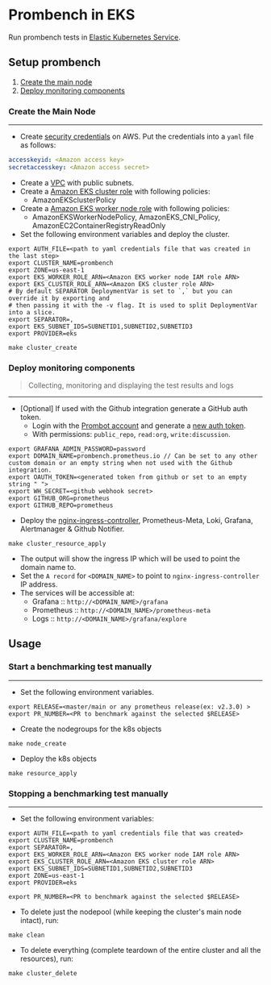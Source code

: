 # Prombench in EKS

Run prombench tests in [Elastic Kubernetes Service](https://aws.amazon.com/eks/).

## Setup prombench

1. [Create the main node](#create-the-main-node)
2. [Deploy monitoring components](#deploy-monitoring-components)

### Create the Main Node

---

- Create [security credentials](https://docs.aws.amazon.com/general/latest/gr/aws-sec-cred-types.html) on AWS. Put the credentials into a `yaml` file as follows:
```yaml
accesskeyid: <Amazon access key>
secretaccesskey: <Amazon access secret>
```
- Create a [VPC](https://docs.aws.amazon.com/eks/latest/userguide/create-public-private-vpc.html) with public subnets.
- Create a [Amazon EKS cluster role](https://docs.aws.amazon.com/eks/latest/userguide/service_IAM_role.html) with following policies:
    - AmazonEKSclusterPolicy 
- Create a [Amazon EKS worker node role](https://docs.aws.amazon.com/eks/latest/userguide/worker_node_IAM_role.html) with following policies:
    - AmazonEKSWorkerNodePolicy, AmazonEKS_CNI_Policy, AmazonEC2ContainerRegistryReadOnly
- Set the following environment variables and deploy the cluster.

```shell
export AUTH_FILE=<path to yaml credentials file that was created in the last step>
export CLUSTER_NAME=prombench
export ZONE=us-east-1
export EKS_WORKER_ROLE_ARN=<Amazon EKS worker node IAM role ARN>
export EKS_CLUSTER_ROLE_ARN=<Amazon EKS cluster role ARN>
# By default SEPARATOR DeploymentVar is set to `,` but you can override it by exporting and
# then passing it with the -v flag. It is used to split DeploymentVar into a slice.
export SEPARATOR=, 
export EKS_SUBNET_IDS=SUBNETID1,SUBNETID2,SUBNETID3
export PROVIDER=eks

make cluster_create
```


### Deploy monitoring components


> Collecting, monitoring and displaying the test results and logs
---

- [Optional] If used with the Github integration generate a GitHub auth token.
  - Login with the [Prombot account](https://github.com/prombot) and generate a [new auth token](https://github.com/settings/tokens).
  - With permissions: `public_repo`, `read:org`, `write:discussion`.

```shell
export GRAFANA_ADMIN_PASSWORD=password
export DOMAIN_NAME=prombench.prometheus.io // Can be set to any other custom domain or an empty string when not used with the Github integration.
export OAUTH_TOKEN=<generated token from github or set to an empty string " ">
export WH_SECRET=<github webhook secret>
export GITHUB_ORG=prometheus
export GITHUB_REPO=prometheus
```

- Deploy the [nginx-ingress-controller](https://github.com/kubernetes/ingress-nginx), Prometheus-Meta, Loki, Grafana, Alertmanager & Github Notifier.

```shell
make cluster_resource_apply
```

- The output will show the ingress IP which will be used to point the domain name to.
- Set the `A record` for `<DOMAIN_NAME>` to point to `nginx-ingress-controller` IP address.
- The services will be accessible at:
  - Grafana :: `http://<DOMAIN_NAME>/grafana`
  - Prometheus :: `http://<DOMAIN_NAME>/prometheus-meta`
  - Logs :: `http://<DOMAIN_NAME>/grafana/explore`

## Usage

### Start a benchmarking test manually
---

- Set the following environment variables.

```shell
export RELEASE=<master/main or any prometheus release(ex: v2.3.0) >
export PR_NUMBER=<PR to benchmark against the selected $RELEASE>
```

- Create the nodegroups for the k8s objects

```shell
make node_create
```

- Deploy the k8s objects

```shell
make resource_apply
```

### Stopping a benchmarking test manually

---

- Set the following environment variables:
```
export AUTH_FILE=<path to yaml credentials file that was created>
export CLUSTER_NAME=prombench
export SEPARATOR=,
export EKS_WORKER_ROLE_ARN=<Amazon EKS worker node IAM role ARN>
export EKS_CLUSTER_ROLE_ARN=<Amazon EKS cluster role ARN>
export EKS_SUBNET_IDS=SUBNETID1,SUBNETID2,SUBNETID3
export ZONE=us-east-1
export PROVIDER=eks

export PR_NUMBER=<PR to benchmark against the selected $RELEASE>
```

- To delete just the nodepool (while keeping the cluster's main node intact), run:
```
make clean
```

- To delete everything (complete teardown of the entire cluster and all the resources), run:
```
make cluster_delete
```
